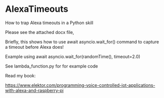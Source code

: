 # AlexaTimeouts
How to trap Alexa timeouts in a Python skill

Please see the attached docx file,

Briefly, this shows how to use await asyncio.wait_for() command to capture a timeout before Alexa does!

Example using await asyncio.wait_for(randomTime(), timeout=2.0)

See lambda_function.py for for example code

Read my book:

https://www.elektor.com/programming-voice-controlled-iot-applications-with-alexa-and-raspberry-pi


